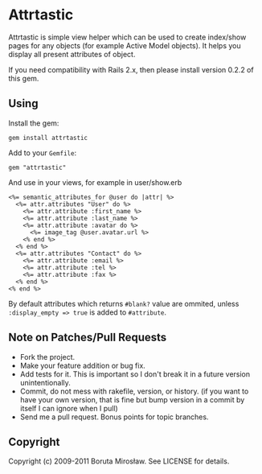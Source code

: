 # Attrtastic

Attrtastic is simple view helper which can be used to create index/show pages
for any objects (for example Active Model objects). It helps you display
all present attributes of object.

If you need compatibility with Rails 2.x, then please install version 0.2.2 of
this gem.

## Using

Install the gem:

    gem install attrtastic

Add to your `Gemfile`:

    gem "attrtastic"

And use in your views, for example in user/show.erb

    <%= semantic_attributes_for @user do |attr| %>
      <%= attr.attributes "User" do %>
        <%= attr.attribute :first_name %>
        <%= attr.attribute :last_name %>
        <%= attr.attribute :avatar do %>
          <%= image_tag @user.avatar.url %>
        <% end %>
      <% end %>
      <%= attr.attributes "Contact" do %>
        <%= attr.attribute :email %>
        <%= attr.attribute :tel %>
        <%= attr.attribute :fax %>
      <% end %>
    <% end %>

By default attributes which returns `#blank?` value are ommited, unless
`:display_empty => true` is added to `#attribute`.

## Note on Patches/Pull Requests

* Fork the project.
* Make your feature addition or bug fix.
* Add tests for it. This is important so I don't break it in a
  future version unintentionally.
* Commit, do not mess with rakefile, version, or history.
  (if you want to have your own version, that is fine but bump version in a commit by itself I can ignore when I pull)
* Send me a pull request. Bonus points for topic branches.

## Copyright

Copyright (c) 2009-2011 Boruta Mirosław. See LICENSE for details.
